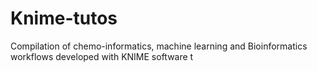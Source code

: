 # Knime-tutos
 Compilation of chemo-informatics, machine learning and Bioinformatics workflows developed with KNIME software t
